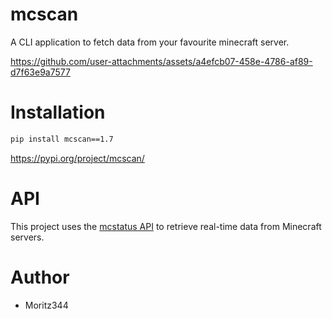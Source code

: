 # mcscan
A CLI application to fetch data from your favourite minecraft server.



https://github.com/user-attachments/assets/a4efcb07-458e-4786-af89-d7f63e9a7577



# Installation
```bash
pip install mcscan==1.7
```

https://pypi.org/project/mcscan/

# API
This project uses the [mcstatus API](https://mcstatus.io/docs) to retrieve real-time data from Minecraft servers.

# Author
- Moritz344


